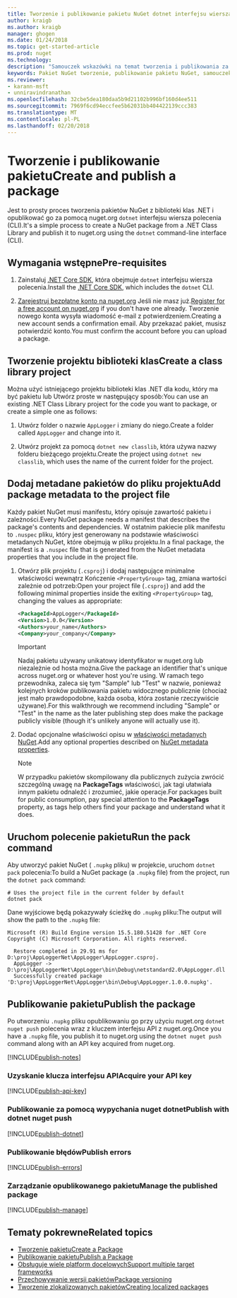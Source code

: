 ```yaml
---
title: Tworzenie i publikowanie pakietu NuGet dotnet interfejsu wiersza polecenia | Dokumentacja firmy Microsoft
author: kraigb
ms.author: kraigb
manager: ghogen
ms.date: 01/24/2018
ms.topic: get-started-article
ms.prod: nuget
ms.technology: 
description: "Samouczek wskazówki na temat tworzenia i publikowania za pomocą .NET Core CLI, platformy dotnet pakietu NuGet."
keywords: Pakiet NuGet tworzenie, publikowanie pakietu NuGet, samouczek NuGet pakietu NuGet publikowania dotnet
ms.reviewer:
- karann-msft
- unniravindranathan
ms.openlocfilehash: 32cbe5dea180daa5b9d21102b996bf160d4ee511
ms.sourcegitcommit: 7969f6cd94eccfee5b62031bb404422139ccc383
ms.translationtype: MT
ms.contentlocale: pl-PL
ms.lasthandoff: 02/20/2018
---
```

# <a name="create-and-publish-a-package"></a><span data-ttu-id="ecd48-104">Tworzenie i publikowanie pakietu</span><span class="sxs-lookup"><span data-stu-id="ecd48-104">Create and publish a package</span></span>

<span data-ttu-id="ecd48-105">Jest to prosty proces tworzenia pakietów NuGet z biblioteki klas .NET i opublikować go za pomocą nuget.org `dotnet` interfejsu wiersza polecenia (CLI).</span><span class="sxs-lookup"><span data-stu-id="ecd48-105">It's a simple process to create a NuGet package from a .NET Class Library and publish it to nuget.org using the `dotnet` command-line interface (CLI).</span></span>

## <a name="pre-requisites"></a><span data-ttu-id="ecd48-106">Wymagania wstępne</span><span class="sxs-lookup"><span data-stu-id="ecd48-106">Pre-requisites</span></span>

1. <span data-ttu-id="ecd48-107">Zainstaluj [.NET Core SDK](https://www.microsoft.com/net/download/), która obejmuje `dotnet` interfejsu wiersza polecenia.</span><span class="sxs-lookup"><span data-stu-id="ecd48-107">Install the [.NET Core SDK](https://www.microsoft.com/net/download/), which includes the `dotnet` CLI.</span></span>

1. <span data-ttu-id="ecd48-108">[Zarejestruj bezpłatne konto na nuget.org](https://www.nuget.org/users/account/LogOn?returnUrl=%2F) Jeśli nie masz już.</span><span class="sxs-lookup"><span data-stu-id="ecd48-108">[Register for a free account on nuget.org](https://www.nuget.org/users/account/LogOn?returnUrl=%2F) if you don't have one already.</span></span> <span data-ttu-id="ecd48-109">Tworzenie nowego konta wysyła wiadomość e-mail z potwierdzeniem.</span><span class="sxs-lookup"><span data-stu-id="ecd48-109">Creating a new account sends a confirmation email.</span></span> <span data-ttu-id="ecd48-110">Aby przekazać pakiet, musisz potwierdzić konto.</span><span class="sxs-lookup"><span data-stu-id="ecd48-110">You must confirm the account before you can upload a package.</span></span>

## <a name="create-a-class-library-project"></a><span data-ttu-id="ecd48-111">Tworzenie projektu biblioteki klas</span><span class="sxs-lookup"><span data-stu-id="ecd48-111">Create a class library project</span></span>

<span data-ttu-id="ecd48-112">Można użyć istniejącego projektu biblioteki klas .NET dla kodu, który ma być pakietu lub Utwórz proste w następujący sposób:</span><span class="sxs-lookup"><span data-stu-id="ecd48-112">You can use an existing .NET Class Library project for the code you want to package, or create a simple one as follows:</span></span>

1. <span data-ttu-id="ecd48-113">Utwórz folder o nazwie `AppLogger` i zmiany do niego.</span><span class="sxs-lookup"><span data-stu-id="ecd48-113">Create a folder called `AppLogger` and change into it.</span></span>

1. <span data-ttu-id="ecd48-114">Utwórz projekt za pomocą `dotnet new classlib`, która używa nazwy folderu bieżącego projektu.</span><span class="sxs-lookup"><span data-stu-id="ecd48-114">Create the project using `dotnet new classlib`, which uses the name of the current folder for the project.</span></span>

## <a name="add-package-metadata-to-the-project-file"></a><span data-ttu-id="ecd48-115">Dodaj metadane pakietów do pliku projektu</span><span class="sxs-lookup"><span data-stu-id="ecd48-115">Add package metadata to the project file</span></span>

<span data-ttu-id="ecd48-116">Każdy pakiet NuGet musi manifestu, który opisuje zawartość pakietu i zależności.</span><span class="sxs-lookup"><span data-stu-id="ecd48-116">Every NuGet package needs a manifest that describes the package's contents and dependencies.</span></span> <span data-ttu-id="ecd48-117">W ostatnim pakiecie plik manifestu to `.nuspec` pliku, który jest generowany na podstawie właściwości metadanych NuGet, które obejmują w pliku projektu.</span><span class="sxs-lookup"><span data-stu-id="ecd48-117">In a final package, the manifest is a `.nuspec` file that is generated from the NuGet metadata properties that you include in the project file.</span></span>

1. <span data-ttu-id="ecd48-118">Otwórz plik projektu (`.csproj`) i dodaj następujące minimalne właściwości wewnątrz Kończenie `<PropertyGroup>` tag, zmiana wartości zależnie od potrzeb:</span><span class="sxs-lookup"><span data-stu-id="ecd48-118">Open your project file (`.csproj`) and add the following minimal properties inside the exiting `<PropertyGroup>` tag, changing the values as appropriate:</span></span>

    ```xml
    <PackageId>AppLogger</PackageId>
    <Version>1.0.0</Version>
    <Authors>your_name</Authors>
    <Company>your_company</Company>
    ```

    > [!Important]
    > <span data-ttu-id="ecd48-119">Nadaj pakietu używany unikatowy identyfikator w nuget.org lub niezależnie od hosta można.</span><span class="sxs-lookup"><span data-stu-id="ecd48-119">Give the package an identifier that's unique across nuget.org or whatever host you're using.</span></span> <span data-ttu-id="ecd48-120">W ramach tego przewodnika, zaleca się tym "Sample" lub "Test" w nazwie, ponieważ kolejnych kroków publikowania pakietu widocznego publicznie (chociaż jest mało prawdopodobne, każda osoba, która zostanie rzeczywiście używane).</span><span class="sxs-lookup"><span data-stu-id="ecd48-120">For this walkthrough we recommend including "Sample" or "Test" in the name as the later publishing step does make the package publicly visible (though it's unlikely anyone will actually use it).</span></span>

1. <span data-ttu-id="ecd48-121">Dodać opcjonalne właściwości opisu w [właściwości metadanych NuGet](/dotnet/core/tools/csproj#nuget-metadata-properties).</span><span class="sxs-lookup"><span data-stu-id="ecd48-121">Add any optional properties described on [NuGet metadata properties](/dotnet/core/tools/csproj#nuget-metadata-properties).</span></span>

    > [!Note]
    > <span data-ttu-id="ecd48-122">W przypadku pakietów skompilowany dla publicznych zużycia zwrócić szczególną uwagę na **PackageTags** właściwości, jak tagi ułatwiała innym pakietu odnaleźć i zrozumieć, jakie operacje.</span><span class="sxs-lookup"><span data-stu-id="ecd48-122">For packages built for public consumption, pay special attention to the **PackageTags** property, as tags help others find your package and understand what it does.</span></span>

## <a name="run-the-pack-command"></a><span data-ttu-id="ecd48-123">Uruchom polecenie pakietu</span><span class="sxs-lookup"><span data-stu-id="ecd48-123">Run the pack command</span></span>

<span data-ttu-id="ecd48-124">Aby utworzyć pakiet NuGet ( `.nupkg` pliku) w projekcie, uruchom `dotnet pack` polecenia:</span><span class="sxs-lookup"><span data-stu-id="ecd48-124">To build a NuGet package (a `.nupkg` file) from the project, run the `dotnet pack` command:</span></span>

```cli
# Uses the project file in the current folder by default
dotnet pack
```

<span data-ttu-id="ecd48-125">Dane wyjściowe będą pokazywały ścieżkę do `.nupkg` pliku:</span><span class="sxs-lookup"><span data-stu-id="ecd48-125">The output will show the path to the `.nupkg` file:</span></span>

```output
Microsoft (R) Build Engine version 15.5.180.51428 for .NET Core
Copyright (C) Microsoft Corporation. All rights reserved.

  Restore completed in 29.91 ms for D:\proj\AppLoggerNet\AppLogger\AppLogger.csproj.
  AppLogger -> D:\proj\AppLoggerNet\AppLogger\bin\Debug\netstandard2.0\AppLogger.dll
  Successfully created package 'D:\proj\AppLoggerNet\AppLogger\bin\Debug\AppLogger.1.0.0.nupkg'.
```

## <a name="publish-the-package"></a><span data-ttu-id="ecd48-126">Publikowanie pakietu</span><span class="sxs-lookup"><span data-stu-id="ecd48-126">Publish the package</span></span>

<span data-ttu-id="ecd48-127">Po utworzeniu `.nupkg` pliku opublikowaniu go przy użyciu nuget.org `dotnet nuget push` polecenia wraz z kluczem interfejsu API z nuget.org.</span><span class="sxs-lookup"><span data-stu-id="ecd48-127">Once you have a `.nupkg` file, you publish it to nuget.org using the `dotnet nuget push` command along with an API key acquired from nuget.org.</span></span>

[!INCLUDE[publish-notes](includes/publish-notes.md)]

### <a name="acquire-your-api-key"></a><span data-ttu-id="ecd48-128">Uzyskanie klucza interfejsu API</span><span class="sxs-lookup"><span data-stu-id="ecd48-128">Acquire your API key</span></span>

[!INCLUDE[publish-api-key](includes/publish-api-key.md)]

### <a name="publish-with-dotnet-nuget-push"></a><span data-ttu-id="ecd48-129">Publikowanie za pomocą wypychania nuget dotnet</span><span class="sxs-lookup"><span data-stu-id="ecd48-129">Publish with dotnet nuget push</span></span>

[!INCLUDE[publish-dotnet](includes/publish-dotnet.md)]

### <a name="publish-errors"></a><span data-ttu-id="ecd48-130">Publikowanie błędów</span><span class="sxs-lookup"><span data-stu-id="ecd48-130">Publish errors</span></span>

[!INCLUDE[publish-errors](includes/publish-errors.md)]

### <a name="manage-the-published-package"></a><span data-ttu-id="ecd48-131">Zarządzanie opublikowanego pakietu</span><span class="sxs-lookup"><span data-stu-id="ecd48-131">Manage the published package</span></span>

[!INCLUDE[publish-manage](includes/publish-manage.md)]

## <a name="related-topics"></a><span data-ttu-id="ecd48-132">Tematy pokrewne</span><span class="sxs-lookup"><span data-stu-id="ecd48-132">Related topics</span></span>

- [<span data-ttu-id="ecd48-133">Tworzenie pakietu</span><span class="sxs-lookup"><span data-stu-id="ecd48-133">Create a Package</span></span>](../create-packages/creating-a-package.md)
- [<span data-ttu-id="ecd48-134">Publikowanie pakietu</span><span class="sxs-lookup"><span data-stu-id="ecd48-134">Publish a Package</span></span>](../create-packages/publish-a-package.md)
- [<span data-ttu-id="ecd48-135">Obsługuje wiele platform docelowych</span><span class="sxs-lookup"><span data-stu-id="ecd48-135">Support multiple target frameworks</span></span>](../create-packages/supporting-multiple-target-frameworks.md)
- [<span data-ttu-id="ecd48-136">Przechowywanie wersji pakietów</span><span class="sxs-lookup"><span data-stu-id="ecd48-136">Package versioning</span></span>](../reference/package-versioning.md)
- [<span data-ttu-id="ecd48-137">Tworzenie zlokalizowanych pakietów</span><span class="sxs-lookup"><span data-stu-id="ecd48-137">Creating localized packages</span></span>](../create-packages/creating-localized-packages.md)
